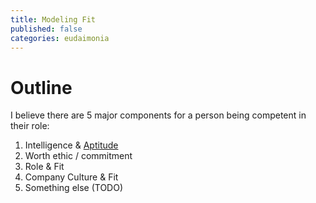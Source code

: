 ```yaml
---
title: Modeling Fit
published: false
categories: eudaimonia
---
```


# Outline

I believe there are 5 major components for a person being competent in their role:
1. Intelligence & [Aptitude](https://forum.effectivealtruism.org/posts/bud2ssJLQ33pSemKH/my-current-impressions-on-career-choice-for-longtermists)
2. Worth ethic / commitment
3. Role & Fit
4. Company Culture & Fit
5. Something else (TODO)
